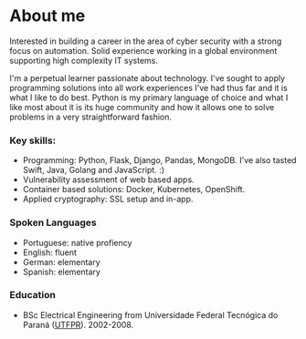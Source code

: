 # About me
Interested in building a career in the area of cyber security with a strong focus on automation. Solid experience working in a global environment supporting high complexity IT systems.

I'm a perpetual learner passionate about technology. I've sought to apply programming solutions into all work experiences I've had thus far and it is what I like to do best. Python is my primary language of choice and what I like most about it is its huge community and how it allows one to solve problems in a very straightforward fashion.

### Key skills:
* Programming: Python, Flask, Django, Pandas, MongoDB. I've also tasted Swift, Java, Golang and JavaScript. :)
* Vulnerability assessment of web based apps.
* Container based solutions: Docker, Kubernetes, OpenShift.
* Applied cryptography: SSL setup and in-app.

### Spoken Languages
* Portuguese: native profiency
* English: fluent
* German: elementary
* Spanish: elementary

### Education
* BSc Electrical Engineering from Universidade Federal Tecnógica do Paraná ([UTFPR](http://www.utfpr.edu.br/)). 2002-2008.
